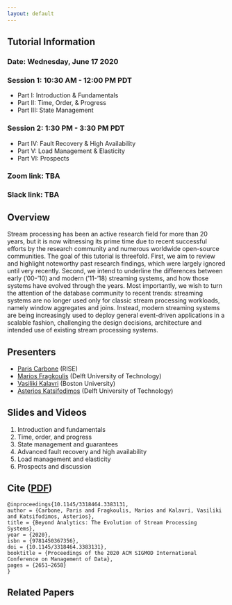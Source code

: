 ```yaml
---
layout: default
---
```


## Tutorial Information
### Date: Wednesday, June 17 2020

### Session 1: 10:30 AM - 12:00 PM PDT
- Part I: Introduction & Fundamentals
- Part II: Time, Order, & Progress
- Part III: State Management

### Session 2: 1:30 PM - 3:30 PM PDT
- Part IV: Fault Recovery & High Availability
- Part V: Load Management & Elasticity
- Part VI: Prospects

### Zoom link: TBA
### Slack link: TBA

## Overview
Stream processing has been an active research field for more than 20 years, but it is now witnessing its prime time due to recent successful efforts by the research community and numerous worldwide open-source communities. The goal of this tutorial is threefold. First, we aim to review and highlight noteworthy past research findings, which were largely ignored until very recently. Second, we intend to underline the differences between early (’00-’10) and modern (’11-’18) streaming systems, and how those systems have evolved through the years. Most importantly, we wish to turn the attention of the database community to recent trends: streaming systems are no longer used only for classic stream processing workloads, namely window aggregates and joins. Instead, modern streaming systems are being increasingly used to deploy general event-driven applications in a scalable fashion, challenging the design decisions, architecture and intended use of existing stream processing systems.

## Presenters

- [Paris Carbone](https://www.ri.se/en/paris-carbone) (RISE)
- [Marios Fragkoulis](http://mariosfragkoulis.gr/) (Delft University of Technology)
- [Vasiliki Kalavri](https://cs-people.bu.edu/vkalavri/) (Boston University)
- [Asterios Katsifodimos](http://asterios.katsifodimos.com/) (Delft University of Technology)

## Slides and Videos

1. Introduction and fundamentals
2. Time, order, and progress
3. State management and guarantees
4. Advanced fault recovery and high availability
5. Load management and elasticity
6. Prospects and discussion

## Cite ([PDF](https://dl.acm.org/doi/abs/10.1145/3318464.3383131))

```
@inproceedings{10.1145/3318464.3383131,
author = {Carbone, Paris and Fragkoulis, Marios and Kalavri, Vasiliki and Katsifodimos, Asterios},
title = {Beyond Analytics: The Evolution of Stream Processing Systems},
year = {2020},
isbn = {9781450367356},
doi = {10.1145/3318464.3383131},
booktitle = {Proceedings of the 2020 ACM SIGMOD International Conference on Management of Data},
pages = {2651–2658}
}
```

## Related Papers
